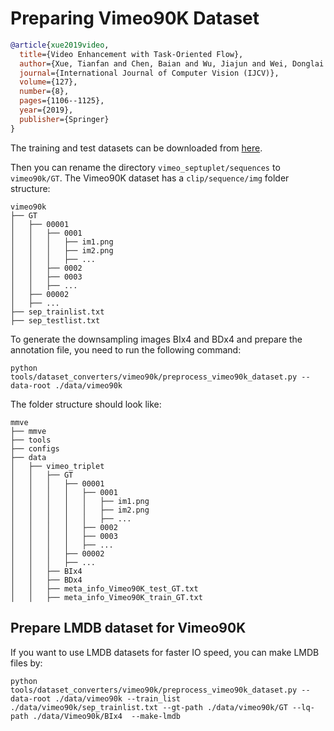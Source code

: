 # Preparing Vimeo90K Dataset

<!-- [DATASET] -->

```bibtex
@article{xue2019video,
  title={Video Enhancement with Task-Oriented Flow},
  author={Xue, Tianfan and Chen, Baian and Wu, Jiajun and Wei, Donglai and Freeman, William T},
  journal={International Journal of Computer Vision (IJCV)},
  volume={127},
  number={8},
  pages={1106--1125},
  year={2019},
  publisher={Springer}
}
```

The training and test datasets can be downloaded from [here](http://toflow.csail.mit.edu/).

Then you can rename the directory `vimeo_septuplet/sequences` to  `vimeo90k/GT`. The Vimeo90K dataset has a `clip/sequence/img` folder structure:

```text
vimeo90k
├── GT
│   ├── 00001
│   │   ├── 0001
│   │   │   ├── im1.png
│   │   │   ├── im2.png
│   │   │   ├── ...
│   │   ├── 0002
│   │   ├── 0003
│   │   ├── ...
│   ├── 00002
│   ├── ...
├── sep_trainlist.txt
├── sep_testlist.txt
```

To generate the downsampling images BIx4 and BDx4 and prepare the annotation file, you need to run the following command:

```shell
python tools/dataset_converters/vimeo90k/preprocess_vimeo90k_dataset.py --data-root ./data/vimeo90k
```

The folder structure should look like:

```text
mmve
├── mmve
├── tools
├── configs
├── data
│   ├── vimeo_triplet
│   │   ├── GT
│   │   │   ├── 00001
│   │   │   │   ├── 0001
│   │   │   │   │   ├── im1.png
│   │   │   │   │   ├── im2.png
│   │   │   │   │   ├── ...
│   │   │   │   ├── 0002
│   │   │   │   ├── 0003
│   │   │   │   ├── ...
│   │   │   ├── 00002
│   │   │   ├── ...
│   │   ├── BIx4
│   │   ├── BDx4
│   │   ├── meta_info_Vimeo90K_test_GT.txt
│   │   ├── meta_info_Vimeo90K_train_GT.txt
```

## Prepare LMDB dataset for Vimeo90K

If you want to use LMDB datasets for faster IO speed, you can make LMDB files by:

```shell
python tools/dataset_converters/vimeo90k/preprocess_vimeo90k_dataset.py --data-root ./data/vimeo90k --train_list ./data/vimeo90k/sep_trainlist.txt --gt-path ./data/vimeo90k/GT --lq-path ./data/Vimeo90k/BIx4  --make-lmdb
```
